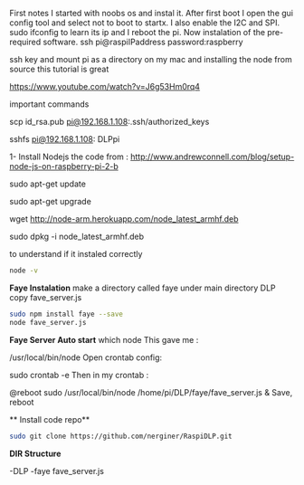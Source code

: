 First notes
I started with noobs os and instal it. After first boot I open the gui config tool and select not to boot to startx. I also enable the I2C and
SPI. 
sudo ifconfig to learn its ip and I reboot the pi.
Now instalation of the pre-required software.
ssh pi@raspiIPaddress
password:raspberry

ssh key and mount pi as a directory on my mac and installing the node from source this tutorial is great

https://www.youtube.com/watch?v=J6g53Hm0rq4

important commands

scp id_rsa.pub pi@192.168.1.108:.ssh/authorized_keys

sshfs pi@192.168.1.108: DLPpi



1- Install Nodejs 
the code from :
http://www.andrewconnell.com/blog/setup-node-js-on-raspberry-pi-2-b


sudo apt-get update

sudo apt-get upgrade

wget http://node-arm.herokuapp.com/node_latest_armhf.deb

sudo dpkg -i node_latest_armhf.deb



to understand if it instaled correctly
```sh
node -v
```

**Faye Instalation**
make a directory called faye under main directory DLP
copy fave_server.js
```sh
sudo npm install faye --save
node fave_server.js
```
**Faye Server Auto start**
which node
This gave me :

/usr/local/bin/node
Open crontab config:

sudo crontab -e
Then in my crontab :

@reboot sudo /usr/local/bin/node /home/pi/DLP/faye/fave_server.js & 
Save, reboot

** Install code repo**
```sh
sudo git clone https://github.com/nerginer/RaspiDLP.git
```



**DIR Structure**

-DLP
  -faye
    fave_server.js
    
    

